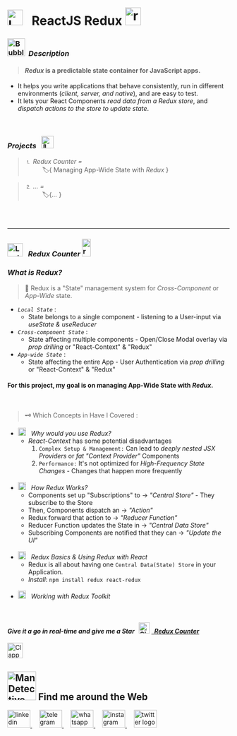 #  <img src="https://raw.githubusercontent.com/Tarikul-Islam-Anik/Telegram-Animated-Emojis/main/Objects/Laptop.webp" alt="Laptop" width="35" /> &nbsp; ReactJS Redux <img src="https://skillicons.dev/icons?i=react" height="40" alt="react logo" height="40" width="36"  />

<!----------------------------------------- Description ---------------------------------------->
### <img src="https://raw.githubusercontent.com/Tarikul-Islam-Anik/Animated-Fluent-Emojis/master/Emojis/Symbols/Bubbles.png" alt="Bubbles" width="40" height="40" />&nbsp; _Description_

> #### _Redux_ is a predictable state container for JavaScript apps.
- It helps you write applications that behave consistently, run in different environments (_client, server, and native_), and are easy to test.
- It lets your React Components _read data from a Redux store_, and _dispatch actions to the store to update state_.
<br/>

 ###  _Projects_ &nbsp; <img src="https://fonts.gstatic.com/s/e/notoemoji/latest/1f680/512.gif" alt="🚀" width="28" >  
 > ⒈ _Redux Counter =_ <br/> &nbsp;&nbsp;&nbsp;&nbsp;&nbsp;&nbsp;&nbsp;&nbsp;&nbsp; 🏷️{ Managing App-Wide State with _Redux_ } <br/>

  > ⒉ _... =_  <br/> &nbsp;&nbsp;&nbsp;&nbsp;&nbsp;&nbsp;&nbsp;&nbsp;&nbsp; 🏷️{_..._ } <br/>

<br/><br/>
***
<!--===================== Redux Counter =============================-->
### <img src="https://raw.githubusercontent.com/Tarikul-Islam-Anik/Telegram-Animated-Emojis/main/Objects/Laptop.webp" alt="Laptop" width="35" height="30"  /> &nbsp; _Redux Counter_  <img src="https://skillicons.dev/icons?i=react" height="40" alt="react logo" width="20"  />
### _What is Redux?_
> 🧩 Redux is a "State" management system for _Cross-Component_ or _App-Wide_ state. <br/>
- _` Local State `_ : 
  -  State belongs to a single component - listening to a User-input via _useState & useReducer_  
- _` Cross-component State `_ : 
  - State affecting multiple components - Open/Close Modal overlay via _prop drilling_ or "React-Context" & "Redux" 
- _` App-wide State `_ : 
  - State affecting the entire App - User Authentication via _prop drilling_ or "React-Context" & "Redux"  <br/>

#### For this project, my goal is on managing App-Wide State with _Redux_. <br/>
<br/>

> 🗝️ Which Concepts in Have I Covered :
- <img src="https://fonts.gstatic.com/s/e/notoemoji/latest/2699_fe0f/512.gif" alt="⚙" width="18"> &nbsp; _Why would you use Redux?_
  - _React-Context_ has some potential disadvantages
    1. ` Complex Setup & Management: ` Can lead to _deeply nested JSX Providers_ or _fat "Context Provider"_ Components 
    2. ` Performance: ` It's not optimized for _High-Frequency State Changes_ - Changes that happen more frequently <br/><br/>
- <img src="https://fonts.gstatic.com/s/e/notoemoji/latest/2699_fe0f/512.gif" alt="⚙" width="18"> &nbsp; _How Redux Works?_
  - Components set up "Subscriptions" to → _"Central Store"_ - They subscribe to the Store
  - Then, Components dispatch an → _"Action"_
  - Redux forward that action to → _"Reducer Function"_
  - Reducer Function updates the State in → _"Central Data Store"_ 
  - Subscribing Components are notified that they can → _"Update the UI"_ <br/><br/>
- <img src="https://fonts.gstatic.com/s/e/notoemoji/latest/2699_fe0f/512.gif" alt="⚙" width="18"> &nbsp; _Redux Basics & Using Redux with React_
  - Redux is all about having one ` Central Data(State) Store ` in your Application.
  - _Install_: ` npm install redux react-redux ` <br/><br/>
- <img src="https://fonts.gstatic.com/s/e/notoemoji/latest/2699_fe0f/512.gif" alt="⚙" width="18"> &nbsp; _Working with Redux Toolkit_
 


<br/>

<!-------- try it live -------->
#### _Give it a go in real-time and give me a Star_ &nbsp; <img src="https://raw.githubusercontent.com/Tarikul-Islam-Anik/Animated-Fluent-Emojis/master/Emojis/Travel%20and%20places/Glowing%20Star.png" alt="Glowing Star" width="25"  /> <a href="" target="_blank"> &nbsp; _Redux Counter_ </a> 


 
<!--------- Video --------->
<img src="https://raw.githubusercontent.com/Tarikul-Islam-Anik/Telegram-Animated-Emojis/main/Objects/Clapper%20Board.webp" alt="Clapper Board" width="35" />



  <br/> 

<!--======================= Social Media ===========================-->
 ## <img src="https://raw.githubusercontent.com/Tarikul-Islam-Anik/Animated-Fluent-Emojis/master/Emojis/People%20with%20professions/Man%20Detective%20Light%20Skin%20Tone.png" alt="Man Detective Light Skin Tone" width="65" /> Find me around the Web  
<a href="https://www.linkedin.com/in/shahramshakiba/" target="_blank">
    <img src="https://raw.githubusercontent.com/maurodesouza/profile-readme-generator/master/src/assets/icons/social/linkedin/default.svg" width="52" height="40" alt="linkedin logo"  />
  </a> &nbsp;&nbsp;&nbsp;
  <a href="https://t.me/ShahramShakibaa" target="_blank">
    <img src="https://raw.githubusercontent.com/maurodesouza/profile-readme-generator/master/src/assets/icons/social/telegram/default.svg" width="52" height="40" alt="telegram logo"  />
  </a> &nbsp;&nbsp;&nbsp;
  <a href="https://wa.me/message/LM2IMM3ABZ7ZM1" target="_blank">
    <img src="https://raw.githubusercontent.com/maurodesouza/profile-readme-generator/master/src/assets/icons/social/whatsapp/default.svg" width="52" height="40" alt="whatsapp logo"  />
  </a> &nbsp;&nbsp;&nbsp;
  <a href="https://instagram.com/shahram.shakibaa?igshid=MzNlNGNkZWQ4Mg==" target="_blank">
    <img src="https://raw.githubusercontent.com/maurodesouza/profile-readme-generator/master/src/assets/icons/social/instagram/default.svg" width="52" height="40" alt="instagram logo"  />
  </a> &nbsp;&nbsp;&nbsp;
  <a href="https://twitter.com/ShahramShakibaa" target="_blank">
    <img src="https://raw.githubusercontent.com/maurodesouza/profile-readme-generator/master/src/assets/icons/social/twitter/default.svg" width="52" height="40" alt="twitter logo"  />
  </a>






 
